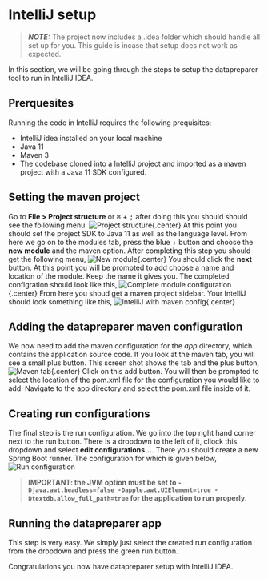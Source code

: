 # IntelliJ setup
> **_NOTE:_** The project now includes a .idea folder which should handle all set up for you.
> This guide is incase that setup does not work as expected.

In this section, we will be going through the steps to setup the datapreparer tool to run in IntelliJ IDEA.

## Prerquesites
Running the code in IntelliJ requires the following prequisites:

- IntelliJ idea installed on your local machine
- Java 11
- Maven 3
- The codebase cloned into a IntelliJ project and imported as a maven project with a Java 11 SDK configured.

## Setting the maven project
Go to **File > Project structure** or <kbd>&#8984;</kbd> + <kbd>;</kbd> after doing this you should should see the following menu.
![Project structure](https://i.imgur.com/3JjeqR5.png){.center}
At this point you should set the project SDK to Java 11 as well as the language level. 
From here we go on to the modules tab, press the blue + button and choose the **new module** and the maven option.
After completing this step you should get the following menu,
![New module](https://i.imgur.com/1Kr5Nkr.png){.center}
You should click the **next** button.
At this point you will be prompted to add choose a name and location of the module.
Keep the name it gives you. 
The completed configration should look like this,
![Complete module configuration](https://i.imgur.com/VJj89Oh.png){.center}
From here you shoud get a maven project sidebar.
Your IntelliJ should look something like this,
![IntelliJ with maven config](https://i.imgur.com/IvhVgix.png){.center}

## Adding the datapreparer maven configuration
We now need to add the maven configuration for the *app* directory, which contains the application source code.
If you look at the maven tab, you will see a small plus button.
This screen shot shows the tab and the plus button,
![Maven tab](https://i.imgur.com/iUFpkii.png){.center}
Click on this add button.
You will then be prompted to select the location of the pom.xml file for the configuration you would like to add.
Navigate to the app directory and select the pom.xml file inside of it.


## Creating run configurations
The final step is the run configuration.
We go into the top right hand corner next to the run button.
There is a dropdown to the left of it, cliock this dropdown and select **edit configurations...**.
There you should create a new Spring Boot runner.
The configuration for which is given below,
![Run configuration](https://i.imgur.com/qm2V16t.png)
> **IMPORTANT: the JVM option must be set to 
> `
> -Djava.awt.headless=false -Dapple.awt.UIElement=true -Dtextdb.allow_full_path=true
> `
> for the application to run properly.**
## Running the datapreparer app
This step is very easy. We simply just select the created run configuration from the dropdown and press the green run button.

Congratulations you now have datapreparer setup with IntelliJ IDEA.